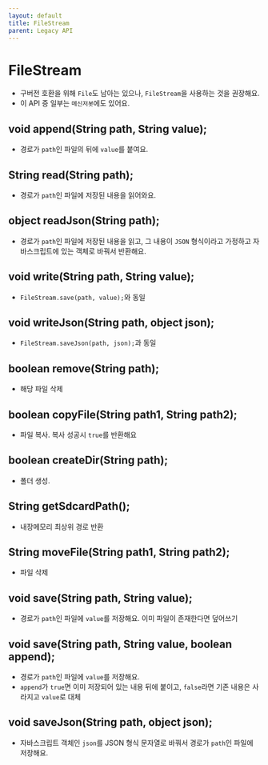 ```yaml
---
layout: default
title: FileStream
parent: Legacy API
---
```


# FileStream
* 구버전 호환을 위해 `File`도 남아는 있으나, `FileStream`을 사용하는 것을 권장해요.
* 이 API 증 일부는 `메신저봇`에도 있어요.

## void append(String path, String value);
* 경로가 `path`인 파일의 뒤에 `value`를 붙여요.

## String read(String path);
* 경로가 `path`인 파일에 저장된 내용을 읽어와요.

## object readJson(String path);
* 경로가 `path`인 파일에 저장된 내용을 읽고, 그 내용이 `JSON` 형식이라고 가정하고 자바스크립트에 있는 객체로 바꿔서 반환해요.

## void write(String path, String value);
* `FileStream.save(path, value);`와 동일

## void writeJson(String path, object json);
* `FileStream.saveJson(path, json);`과 동일

## boolean remove(String path);
* 해당 파일 삭제


## boolean copyFile(String path1, String path2);
* 파일 복사. 복사 성공시 `true`를 반환해요

## boolean createDir(String path);
* 폴더 생성.

## String getSdcardPath();
* 내장메모리 최상위 경로 반환

## String moveFile(String path1, String path2);
* 파일 삭제

## void save(String path, String value);
* 경로가 `path`인 파일에 `value`를 저장해요. 이미 파일이 존재한다면 덮어쓰기

## void save(String path, String value, boolean append);
* 경로가 `path`인 파일에 `value`를 저장해요.
* `append`가 `true`면 이미 저장되어 있는 내용 뒤에 붙이고, `false`라면 기존 내용은 사라지고 `value`로 대체

## void saveJson(String path, object json);
* 자바스크립트 객체인 `json`를 JSON 형식 문자열로 바꿔서 경로가 `path`인 파일에 저장해요.